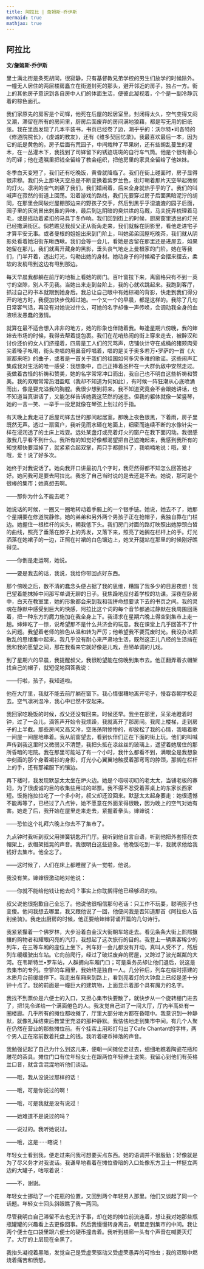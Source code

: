 ```yaml
---
title: 阿拉比 | 詹姆斯·乔伊斯
mermaid: true
mathjax: true
---
```


## **阿拉比**

**文/詹姆斯·乔伊斯**

里士满北街是条死胡同，很寂静，只有基督教兄弟学校的男生们放学的时候除外。一幢无人居住的两层楼房矗立在街道封死的那头，避开邻近的房子，独占一方。街上的其他房子意识到各自房中人们的体面生活，便彼此凝视着，个个是一副冷静沉着的棕色面孔。

我们家原先的房客是个司铎，他死在后屋的起居室里。封闭得太久，空气变得又闷又潮，滞留在所有的房间里，厨房后面废弃的房间满地狼藉，都是写无用的旧纸张。我在里面发现了几本平装书，书页已经卷了边，潮乎乎的：沃尔特•司各特的《修道院院长》，《虔诚的教友》，还有《维多契回忆录》。我最喜欢最后一本，因为它的纸是黄色的。房子后面有荒园子，中间栽种了苹果树，还有些胡乱蔓生的灌木，在一丛灌木下，我找到了司铎留下的锈迹斑斑的自行车气筒。他是个很有善心的司铎；他在遗嘱里把钱全留给了教会组织，把他房里的家具全留给了他妹妹。

冬季白天变短了，我们还有吃晚饭，黄昏就降临了。我们在街上碰面时，房子显得很肃穆。我们头上那块天空总是不断变换着紫罗兰色，街灯朝着那片天空举起微弱的灯火。凛冽的空气刺痛了我们，我们嬉闹着，后来全身就热乎乎的了。我们的叫喊声在寂然的街道上回荡。沿着游戏的路线，我们先要穿过房子后面黑暗泥泞的胡同，在那里会同破烂屋棚那边来的野孩子交手，然后到黑乎乎湿漉漉的园子后面，园子里的灰坑冒出刺鼻的异味，最后到达阴暗的臭烘烘的马厩，马夫抚弄梳理着马毛，或是摇动着紧扣的马具丁冬作响。我们回到街上的时候，厨房窗里透出的灯光已经撒满街区。倘若瞧见我叔父正从街角走来，我们就躲在阴影里，看他走进宅子才算平安无事。或者曼根的姐姐出来到门阶上，叫她弟弟回屋吃晚茶，我们就从阴影处看着她沿街东瞅西瞅。我们会等一会儿，看她是否留在那里还是进屋去，如果她留在那儿，我们就离开藏身的黑影，垂头丧气地走上曼根家的门阶。她在等我们，门半开着，透出灯光，勾勒出她的身材。她动身子的时候裙子会摆来摆去，柔软的发梢甩到这边有甩到那边。

每天早晨我都躺在前厅的地板上看她的房门。百叶窗拉下来，离窗格只有不到一英寸的空隙，别人不见我。当她出来走到台阶上，我的心就欢跳起来。我跑到客厅，抓过自己的书本就跟到她身后。我总让自己眼中有她棕褐的背影，快走到我们得分开的地方时，我便加快步伐超过她。一个又一个的早晨，都是这样的。我除了几句日常客气话，再没有对她说过什么，可她的名字却像一声传唤，会调动我全身的血液喷发愚蠢的激情。

就算在最不适合想入非非的地方，她的形象也伴随着我。每逢星期六傍晚，我的婶婶去市场的时候，我得去帮着提包裹。我们在花哨热闹的街上穿来走去，被醉汉和讨价还价的女人们挤撞着，四周是工人们的咒骂声，店铺伙计守在成桶的猪颊肉旁尖着嗓子吆喝，街头卖唱的用鼻音哼唱着，唱的是关于奥多若万•罗萨的一首《大家都来吧》的曲子，或者是一首关于我们的祖国如何多灾多难的歌谣。这些闹声汇集成我对生活的唯一感受：我想象中，自己正捧着圣杯在一大群仇敌中安然走过。我做着古怪的祈祷和赞美，她的名字常常冲口而出，我自己也不明白这些祈祷和赞美。我的双眼常常热泪盈眶（我却不知道为何如此），有时候一阵狂潮从心底喷涌而出，像是要充溢我的胸膛。我很少想到将来。我不知道究竟会不会跟她讲话，也不知道当真讲话了，又能怎样告诉她我这茫然的迷恋。但我的躯体就像一架竖琴，她的一言一笑、一举手一投足就像在琴弦上划过的手指。

有天晚上我走进了后屋司铎去世的那间起居室。那晚上夜色很黑，下着雨，房子里既然无声。透过一扇窗户，我听见雨水砸在地面上，细密而连续不断的水像针尖一样在浸润透了的土床上戏耍。远处某盏灯或亮着灯火的窗户在我下面闪动。我很感激我几乎看不到什么。我所有的知觉好像都渴望把自己遮掩起来，我感到我所有的知觉都快要溜掉了，就紧紧合起双掌，两只手都颤抖了，我喃喃地说：哦，爱！哦，爱！说了好多次。

她终于对我说话了。她向我开口讲最初几个字时，我茫然得都不知怎么回答她才好。她问我可是要去阿拉比。我忘了自己当时说的是去还是不去。她说，那可是个很棒的集市；她真想去啊。

——那你为什么不能去呢？

她说话的时候，一圈又一圈地转动着手腕上的一个银手链。她说，她去不了，她那个星期要在修道院静修。她的弟弟和另外两个男孩子正在抢帽子，我独自靠在门栏边。她握住一根栏杆的尖头，朝我低下头。我们房门对面的路灯映照出她脖颈白皙的曲线，照亮了垂落在脖子上的秀发，又落下来，照亮了她搁在栏杆上的手。灯光洒落在她裙子的一边，正照在衬裙的白色镶边上，她叉开腿站在那里的时候刚好瞧得见。

——你倒是走运啊，她说。

——要是我去的话，我说，我给你带回点好东西。

那个傍晚之后，数不清的蠢念头便占据了我的思维，糟蹋了我多少的日思夜想！我巴望着能抹掉中间那写单调无聊的日子。我焦躁地应付着学校的功课。深夜在卧房中，白天在教室里，她的形象都会来到我和我拼命想要读下去的书页之间。我的灵魂在静默中感受到巨大的快感，阿拉比这个词的每个音节都通过静默在我周围回荡着，把一种东方的魔力施加在我全身上下。我请求在星期六晚上得空到集市上走一趟。婶婶吃了一惊，说希望那不是什么共济会的玩意。我在课堂上几乎回答不了什么问题。我望着老师的脸色从温和转为严厉；他希望我不要荒废时光。我没办法把散乱的思绪集中起来。我几乎没有耐心来严肃地生活，既然这正儿八经的生活挡在我和我的愿望之间，那在我看来它就好像是儿戏，丑陋单调的儿戏。

到了星期六的早晨，我提醒叔父，我很盼望能在傍晚到集市去。他正翻弄着衣帽架找自己的帽子，就短促地回答我说：

——行啦，孩子，我知道啦。

他在大厅里，我就不能去前厅躺在窗下。我心情很糟地离开宅子，慢吞吞朝学校走去。空气凛冽湿冷，我心中已然不安起来。

我回家吃晚饭的时候，叔父还没有回来。时候还早。我坐在那里，呆呆地瞪着时钟，过了一会儿，滴答声开始令我烦躁，我就离开了那房间。我爬上楼梯，走到房子的上半截。那些房间又高又冷，空荡荡阴惨惨的，却放松了我的心情，我唱着歌一间屋一间屋地串着。我从前窗望去，看到伙伴们正在下面的街上玩。他们的叫喊声传到我这里时又微弱又不清楚，我把头抵在凉丝丝的玻璃上，遥望着她居住的那所昏暗的宅院。我在那里可能站了有一个小时，我什么都看不到，满眼全是我想象中刻画的那个身着褐衫的身影，灯光小心翼翼地触摸着那弯弯的脖颈，那搁在栏杆上的手，还有那裙服下的镶边。

再下楼时，我发现默瑟太太坐在炉火边。她是个唠唠叨叨的老太太，当铺老板的寡妇，为了很虔诚的目的收集些用过的邮票。我不得不忍受着茶桌上的东家长西家短。饭拖拖拉拉吃了一个多小时，叔父却还没回来。默瑟太太起身要走：她很遗憾不能再等了，已经过了八点钟，她不愿意在外面呆得很晚，因为晚上的空气对她有害。她走了后，我开始在屋里走来走去，紧握着拳头。婶婶说：

——恐怕这个礼拜六晚上你去不了集市了。

九点钟时我听到叔父用弹簧钥匙开门厅。我听到他自言自语，听到他把外套搭在衣帽架上，衣帽架摇晃的声音。我很明白这些迹象。他晚饭吃到一半，我就求他给我钱好去集市。他全忘了。

——这时候了，人们在床上都睡醒了头一觉啦，他说。

我没有笑。婶婶很激动地对他说：

——你就不能给他钱让他去吗？事实上你耽搁得他已经够迟的啦。

叔父说他很抱歉自己全忘了。他说他很相信那句老话：只工作不玩耍，聪明孩子也变傻。他问我想去哪里，我又跟他说了一回，他便问我是否知道那首《阿拉伯人告别坐骑》。我走出厨房的时候，他正要给婶婶背诵开篇的几句诗行。

我紧紧攥着一个佛罗林，大步沿着白金汉大街朝车站走去。看见条条大街上熙熙攘攘的购物者和耀眼闪亮的汽灯，我想起了这次旅行的目的。我登上一辆乘客稀少的列车，在三等车厢的座位上坐下。列车好一会儿都没有开动，真叫人受不了，然后列车缓缓驶出车站。它向前爬行，经过了破烂废弃的房屋，又跨过了波光粼粼的大河。在韦斯特兰•罗车站，人群拥向车厢门口；可是乘务员却让他们退后，说这是去集市的专列。空寥的车厢里，我始终是独自一人。几分钟后，列车在临时搭建的木质月台前缓缓停下。我走出车厢来到路上，看到亮着灯的大钟盘上已经是差十分钟十点了。我的前面是一幢巨大的建筑物，上面显示着那个具有魔力的名字。

我找不到票价是六便士的入口，又担心集市快要散了，就快步从一个旋转栅门进去了，把1先令递给一个满面倦色的人。我发觉自己进了一间大厅，厅内半高处有一圈楼廊。几乎所有的摊位都收摊了，厅里大部分地方都在昏暗中。我意识到一种静默，就像礼拜结束后教堂里充溢的那种静默。我怯怯地走到集市中间。有几个人聚在仍然在营业的那些摊位前。有个挂帘上用彩灯勾出了Cafe Chantant的字样，两个男人正在帘前数着托盘上的钱。我听着硬币掉落的声音。

我勉强记起了自己为什么到这儿来，便朝一间摊位走过去，细细地瞧着陶瓷花瓶和雕花的茶具。摊位门口有位年轻女士在跟两位年轻绅士说笑。我留心到他们有英格兰口音，就含含混混地听他们谈话。

——哦，我从没说过那样的话！

——哦，可是你说过的啊！

——哦，可是我就是没有说过！

——她难道不是说过的吗？

——说过的。我听她说过。

——哦，这是······瞎说！

年轻女士看到我，便走过来问我可想要买点东西。她的语调并不很殷勤；好像就是为了尽义务才对我说话。我谦卑地看着在摊位昏暗的入口处像东方卫士一样挺立两边的大罐子，咕哝着说：

——不，谢谢。

年轻女士挪动了一个花瓶的位置，又回到两个年轻男人那里。他们又谈起了同一个话题。年轻女士回头斜眼瞧了我一两回。

尽管我明白自己滞留不去也无济于事，却在她的摊位前流连着，想让我对她那些瓶瓶罐罐的兴趣看上去更像回事。然后我慢慢转身离去，朝里走到集市的中间。我让两个便士在口袋里跟六便士的硬币撞击着。我听到楼廊一头有个声音在喊要灭灯了。大厅的上层现在全黑了。

我抬头凝视着黑暗，发觉自己是受虚荣驱动又受虚荣愚弄的可怜虫；我的双眼中燃烧着痛苦和愤怒。